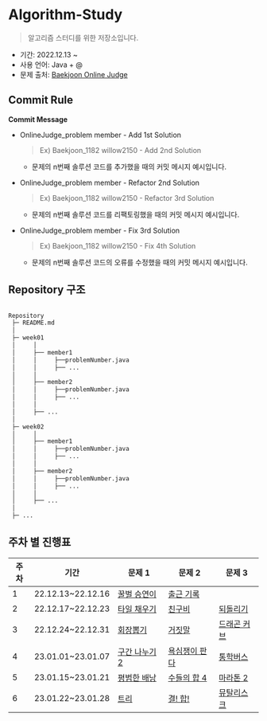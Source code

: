 # Algorithm-Study

 > 알고리즘 스터디를 위한 저장소입니다.

 - 기간: 2022.12.13 ~ 
 - 사용 언어: Java + @
 - 문제 출처: [Baekjoon Online Judge](https://www.acmicpc.net/)



## Commit Rule

 **Commit Message**

 - OnlineJudge_problem member - Add 1st Solution

   > Ex) Baekjoon_1182 willow2150 - Add 2nd Solution
   
   - 문제의 n번째 솔루션 코드를 추가했을 때의 커밋 메시지 예시입니다.


 - OnlineJudge_problem member - Refactor 2nd Solution
   
   > Ex) Baekjoon_1182 willow2150 - Refactor 3rd Solution
   
   - 문제의 n번째 솔루션 코드를 리팩토링했을 때의 커밋 메시지 예시입니다.


 - OnlineJudge_problem member - Fix 3rd Solution
   
   > Ex) Baekjoon_1182 willow2150 - Fix 4th Solution

   - 문제의 n번째 솔루션 코드의 오류를 수정했을 때의 커밋 메시지 예시입니다.



## Repository 구조

```bash

Repository
 ├─ README.md
 │
 ├─ week01
 │     │
 │     ├── member1
 │     │     ├──problemNumber.java
 │     │     ├── ...
 │     │
 │     ├── member2
 │     │     ├──problemNumber.java
 │     │     ├── ...
 │     │
 │     ├── ...
 │    
 ├─ week02
 │     │
 │     ├── member1
 │     │     ├──problemNumber.java
 │     │     ├── ...
 │     │
 │     ├── member2
 │     │     ├──problemNumber.java
 │     │     ├── ...
 │     │
 │     ├── ...
 │    
 ├─ ...
``` 



## 주차 별 진행표

|주차|기간|문제 1|문제 2|문제 3|
|-----|-----|-----|-----|-----|
|1|22.12.13~22.12.16|[꿀벌 승연이](https://www.acmicpc.net/problem/23083)|[출근 기록](https://www.acmicpc.net/problem/14238)||
|2|22.12.17~22.12.23|[타일 채우기](https://www.acmicpc.net/problem/2133)|[친구비](https://www.acmicpc.net/problem/16562)|[되돌리기](https://www.acmicpc.net/problem/1360)|
|3|22.12.24~22.12.31|[회장뽑기](https://www.acmicpc.net/problem/2660)|[거짓말](https://www.acmicpc.net/problem/1043)|[드래곤 커브](https://www.acmicpc.net/problem/15685)|
|4|23.01.01~23.01.07|[구간 나누기 2](https://www.acmicpc.net/problem/13397)|[욕심쟁이 판다](https://www.acmicpc.net/problem/1937)|[통학버스](https://www.acmicpc.net/problem/2513)|
|5|23.01.15~23.01.21|[평범한 배낭](https://www.acmicpc.net/problem/12865)|[수들의 합 4](https://www.acmicpc.net/problem/2015)|[마라톤 2](https://www.acmicpc.net/problem/10653)|
|6|23.01.22~23.01.28|[트리](https://www.acmicpc.net/problem/1068)|[결! 합!](https://www.acmicpc.net/problem/16722)|[뮤탈리스크](https://www.acmicpc.net/problem/12869)|
